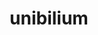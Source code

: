 ---
title: "unibilium"
layout: cache
categories: [package, develop]
meta: {"compilers": ["gcc@=10.5.0", "gcc@=13.3.0"], "num_specs": 4, "num_specs_by_stack": {"developer-tools-aarch64-linux-gnu": 2, "developer-tools-x86_64_v3-linux-gnu": 2, "root": 4}, "oss": ["centos7", "rhel8"], "platforms": ["linux"], "stacks": ["developer-tools-aarch64-linux-gnu", "developer-tools-x86_64_v3-linux-gnu", "root"], "targets": ["aarch64", "x86_64_v3"], "versions": ["2.0.0"]}
spec_details: [{"compiler": "gcc@=10.5.0", "hash": "5gvh6aqedn3einbqejcjnu4w7ipu7rq7", "os": "centos7", "platform": "linux", "size": "-", "stacks": ["developer-tools-x86_64_v3-linux-gnu", "root"], "target": "x86_64_v3", "variants": ["build_system=generic"], "versions": ["2.0.0"]}, {"compiler": "gcc@=10.5.0", "hash": "ftk7ki32s6ftp42kggbz5cqszos3tlod", "os": "centos7", "platform": "linux", "size": "-", "stacks": ["developer-tools-x86_64_v3-linux-gnu", "root"], "target": "x86_64_v3", "variants": ["build_system=generic"], "versions": ["2.0.0"]}, {"compiler": "gcc@=13.3.0", "hash": "mm5qpjoln42tcw3xv3xntzar2fbpfw7v", "os": "rhel8", "platform": "linux", "size": "-", "stacks": ["developer-tools-aarch64-linux-gnu", "root"], "target": "aarch64", "variants": ["build_system=generic"], "versions": ["2.0.0"]}, {"compiler": "gcc@=13.3.0", "hash": "tdikdubvjj4slcvmbj7nnvagnbucxdzn", "os": "rhel8", "platform": "linux", "size": "-", "stacks": ["developer-tools-aarch64-linux-gnu", "root"], "target": "aarch64", "variants": ["build_system=generic"], "versions": ["2.0.0"]}]
---